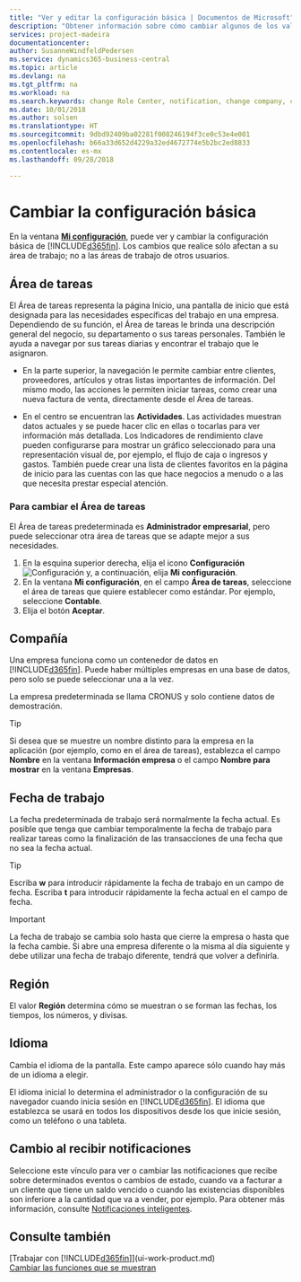 ```yaml
---
title: "Ver y editar la configuración básica | Documentos de Microsoft"
description: "Obtener información sobre cómo cambiar algunos de los valores básicos, por ejemplo, el área de tareas, la empresa o la fecha de trabajo."
services: project-madeira
documentationcenter: 
author: SusanneWindfeldPedersen
ms.service: dynamics365-business-central
ms.topic: article
ms.devlang: na
ms.tgt_pltfrm: na
ms.workload: na
ms.search.keywords: change Role Center, notification, change company, change work date
ms.date: 10/01/2018
ms.author: solsen
ms.translationtype: HT
ms.sourcegitcommit: 9dbd92409ba02281f008246194f3ce0c53e4e001
ms.openlocfilehash: b66a33d652d4229a32ed4672774e5b2bc2ed8833
ms.contentlocale: es-mx
ms.lasthandoff: 09/28/2018

---
```

# <a name="changing-basic-settings"></a>Cambiar la configuración básica
En la ventana [**Mi configuración**](https://businesscentral.dynamics.com?page=9176 "Vaya directamente a la página de configuración en Business Central"), puede ver y cambiar la configuración básica de [!INCLUDE[d365fin](includes/d365fin_md.md)]. Los cambios que realice sólo afectan a su área de trabajo; no a las áreas de trabajo de otros usuarios.  

## <a name="role-center"></a> Área de tareas
El Área de tareas representa la página Inicio, una pantalla de inicio que está designada para las necesidades específicas del trabajo en una empresa. Dependiendo de su función, el Área de tareas le brinda una descripción general del negocio, su departamento o sus tareas personales. También le ayuda a navegar por sus tareas diarias y encontrar el trabajo que le asignaron.

-   En la parte superior, la navegación le permite cambiar entre clientes, proveedores, artículos y otras listas importantes de información. Del mismo modo, las acciones le permiten iniciar tareas, como crear una nueva factura de venta, directamente desde el Área de tareas.

-   En el centro se encuentran las **Actividades**. Las actividades muestran datos actuales y se puede hacer clic en ellas o tocarlas para ver información más detallada. Los Indicadores de rendimiento clave pueden configurarse para mostrar un gráfico seleccionado para una representación visual de, por ejemplo, el flujo de caja o ingresos y gastos. También puede crear una lista de clientes favoritos en la página de inicio para las cuentas con las que hace negocios a menudo o a las que necesita prestar especial atención.

### <a name="to-change-role-center"></a>Para cambiar el Área de tareas
El Área de tareas predeterminada es **Administrador empresarial**, pero puede seleccionar otra área de tareas que se adapte mejor a sus necesidades.
1. En la esquina superior derecha, elija el icono **Configuración** ![Configuración](media/ui-experience/settings_icon_small.png "Icono Configuración para el área de trabajo") y, a continuación, elija **Mi configuración**.
2. En la ventana **Mi configuración**, en el campo **Área de tareas**, seleccione el área de tareas que quiere establecer como estándar. Por ejemplo, seleccione **Contable**.
3. Elija el botón **Aceptar**.

## <a name="company"></a>Compañía
Una empresa funciona como un contenedor de datos en [!INCLUDE[d365fin](includes/d365fin_md.md)]. Puede haber múltiples empresas en una base de datos, pero solo se puede seleccionar una a la vez.

La empresa predeterminada se llama CRONUS y solo contiene datos de demostración.

> [!TIP]  
>   Si desea que se muestre un nombre distinto para la empresa en la aplicación (por ejemplo, como en el área de tareas), establezca el campo **Nombre** en la ventana **Información empresa** o el campo **Nombre para mostrar** en la ventana **Empresas**.  

## <a name="work-date"></a>Fecha de trabajo
La fecha predeterminada de trabajo será normalmente la fecha actual. Es posible que tenga que cambiar temporalmente la fecha de trabajo para realizar tareas como la finalización de las transacciones de una fecha que no sea la fecha actual.

> [!TIP]  
>   Escriba **w** para introducir rápidamente la fecha de trabajo en un campo de fecha. Escriba **t** para introducir rápidamente la fecha actual en el campo de fecha.

> [!IMPORTANT]  
>   La fecha de trabajo se cambia solo hasta que cierre la empresa o hasta que la fecha cambie. Si abre una empresa diferente o la misma al día siguiente y debe utilizar una fecha de trabajo diferente, tendrá que volver a definirla.

## <a name="region"></a> Región
El valor **Región** determina cómo se muestran o se forman las fechas, los tiempos, los números, y divisas.   


## <a name="language"></a> Idioma
Cambia el idioma de la pantalla. Este campo aparece sólo cuando hay más de un idioma a elegir. 

El idioma inicial lo determina el administrador o la configuración de su navegador cuando inicia sesión en [!INCLUDE[d365fin](includes/d365fin_md.md)]. El idioma que establezca se usará en todos los dispositivos desde los que inicie sesión, como un teléfono o una tableta.

## <a name="changing-when-i-receive-notifications"></a>Cambio al recibir notificaciones
Seleccione este vínculo para ver o cambiar las notificaciones que recibe sobre determinados eventos o cambios de estado, cuando va a facturar a un cliente que tiene un saldo vencido o cuando las existencias disponibles son inferiore a la cantidad que va a vender, por ejemplo. Para obtener más información, consulte [Notificaciones inteligentes](ui-smart-notifications.md).

## <a name="see-also"></a>Consulte también
[Trabajar con [!INCLUDE[d365fin](includes/d365fin_md.md)]](ui-work-product.md)  
[Cambiar las funciones que se muestran](ui-experiences.md)  

